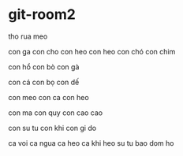 # git-room2

tho
rua
meo

con ga
con cho
con heo
con heo
con chó
con chim

con hổ
con bò 
con gà

con cá
con bọ
con dế

con meo
con ca
con heo

con ma
con quy
con cao cao

con su tu
con khi
con gi do

ca voi
ca ngua
ca heo
ca
khi
heo
su tu
bao dom
ho